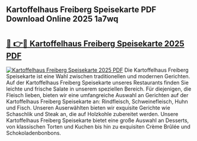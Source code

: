 ## Kartoffelhaus Freiberg Speisekarte PDF Download Online 2025 1a7wq

# <h2><a href="http://gc6sdoc.nevu.top/?p=Kartoffelhaus+Freiberg+Speisekarte">🔗 👉🔴 Kartoffelhaus Freiberg Speisekarte 2025 PDF</a></h2>

[![Kartoffelhaus Freiberg Speisekarte 2025 PDF](https://i.imgur.com/dBaPXMq.png)](http://gc6sdoc.nevu.top/?p=Kartoffelhaus+Freiberg+Speisekarte)
Die Kartoffelhaus Freiberg Speisekarte ist eine Wahl zwischen traditionellen und modernen Gerichten. Auf der Kartoffelhaus Freiberg Speisekarte unseres Restaurants finden Sie leichte und frische Salate in unserem speziellen Bereich. Für diejenigen, die Fleisch lieben, bieten wir eine umfangreiche Auswahl an Gerichten auf der Kartoffelhaus Freiberg Speisekarte an: Rindfleisch, Schweinefleisch, Huhn und Fisch. Unseren Auserwählten bieten wir exquisite Gerichte wie Schaschlik und Steak an, die auf Holzkohle zubereitet werden. Unsere Kartoffelhaus Freiberg Speisekarte bietet eine große Auswahl an Desserts, von klassischen Torten und Kuchen bis hin zu exquisiten Crème Brûlée und Schokoladenbonbons.
